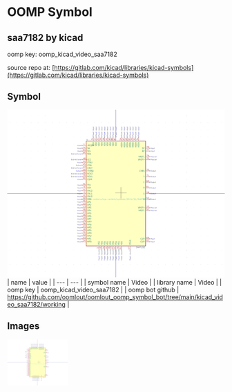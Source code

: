 # OOMP Symbol  
## saa7182  by kicad  
  
oomp key: oomp_kicad_video_saa7182  
  
source repo at: [https://gitlab.com/kicad/libraries/kicad-symbols](https://gitlab.com/kicad/libraries/kicad-symbols)  
## Symbol  
  
[![working.png](working_600.png)](working.png)  
| name | value | 
| --- | --- | 
| symbol name | Video | 
| library name | Video | 
| oomp key | oomp_kicad_video_saa7182 | 
| oomp bot github | https://github.com/oomlout/oomlout_oomp_symbol_bot/tree/main/kicad_video_saa7182/working | 
## Images  
  
[![working.png](working_140.png)](working.png)  
